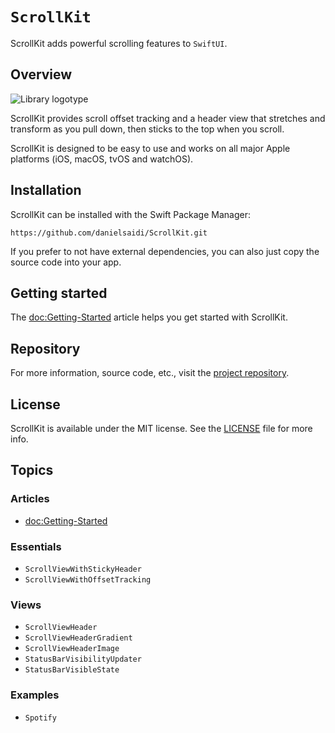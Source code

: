 # ``ScrollKit``

ScrollKit adds powerful scrolling features to `SwiftUI`.



## Overview

![Library logotype](Logo.png)

ScrollKit provides scroll offset tracking and a header view that stretches and transform as you pull down, then sticks to the top when you scroll.

ScrollKit is designed to be easy to use and works on all major Apple platforms (iOS, macOS, tvOS and watchOS).



## Installation

ScrollKit can be installed with the Swift Package Manager:

```
https://github.com/danielsaidi/ScrollKit.git
```

If you prefer to not have external dependencies, you can also just copy the source code into your app.



## Getting started

The <doc:Getting-Started> article helps you get started with ScrollKit.



## Repository

For more information, source code, etc., visit the [project repository][Repository].



## License

ScrollKit is available under the MIT license. See the [LICENSE][License] file for more info.



## Topics

### Articles

- <doc:Getting-Started>

### Essentials

- ``ScrollViewWithStickyHeader``
- ``ScrollViewWithOffsetTracking``

### Views

- ``ScrollViewHeader``
- ``ScrollViewHeaderGradient``
- ``ScrollViewHeaderImage``
- ``StatusBarVisibilityUpdater``
- ``StatusBarVisibleState``

### Examples

- ``Spotify``



[License]: https://github.com/danielsaidi/ScrollKit/blob/master/LICENSE
[Repository]: https://github.com/danielsaidi/ScrollKit
